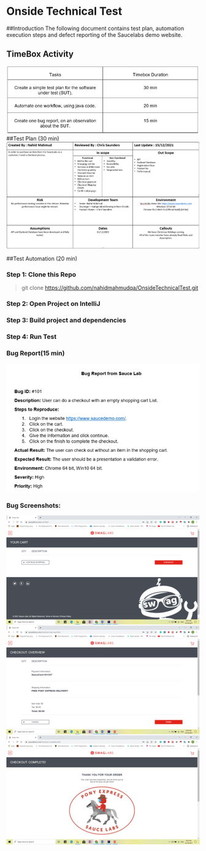 # Onside Technical Test
##Introduction
The following document contains test plan, automation execution steps and defect reporting of the Saucelabs demo website.

## TimeBox Activity
![!](assests/TimeBoxActivity.png "TimeActivity")
##Test Plan (30 min)
![!](assests/TestPlan.png "Sauce Lab Test Plan")

##Test Automation (20 min)
### Step 1: Clone this Repo 
> git clone https://github.com/nahidmahmudqa/OnsideTechnicalTest.git
### Step 2: Open Project on IntelliJ
### Step 3: Build project and dependencies
### Step 4: Run Test

### Bug Report(15 min)
![!](assests/BugReport.png "Sauce Lab Bug Report")
### Bug Screenshots:
![!](assests/EmptyCart.png "Empty Cart")
![!](assests/Overview.png "Overview")
![!](assests/CheckoutComplete.png "CheckoutComplete")

